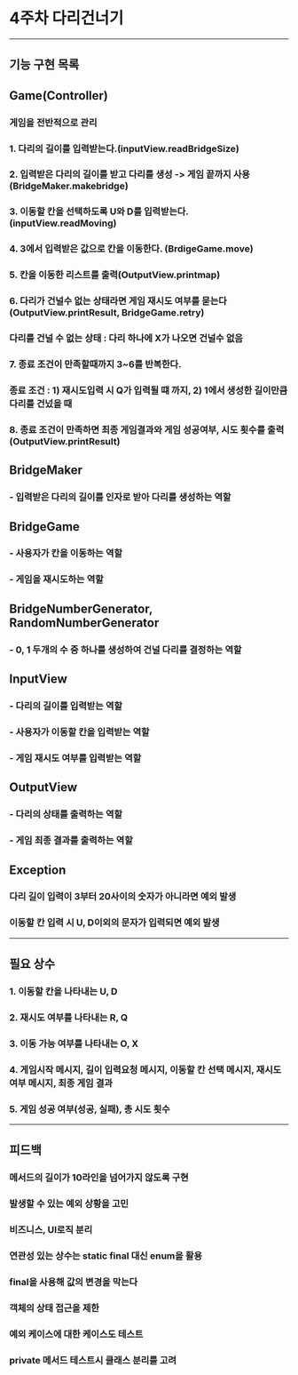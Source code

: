 # 4주차 다리건너기
___

## 기능 구현 목록

## Game(Controller)
### 게임을 전반적으로 관리
### 1. 다리의 길이를 입력받는다.(inputView.readBridgeSize)
### 2. 입력받은 다리의 길이를 받고 다리를 생성 -> 게임 끝까지 사용 (BridgeMaker.makebridge)
### 3. 이동할 칸을 선택하도록 U와 D를 입력받는다. (inputView.readMoving)
### 4. 3에서 입력받은 값으로 칸을 이동한다. (BrdigeGame.move)
### 5. 칸을 이동한 리스트를 출력(OutputView.printmap)
### 6. 다리가 건널수 없는 상태라면 게임 재시도 여부를 묻는다(OutputView.printResult, BridgeGame.retry)
### 다리를 건널 수 없는 상태 : 다리 하나에 X가 나오면 건널수 없음
### 7. 종료 조건이 만족할때까지 3~6를 반복한다.
### 종료 조건 : 1) 재시도입력 시 Q가 입력될 떄 까지, 2) 1에서 생성한 길이만큼 다리를 건넜을 때
### 8. 종료 조건이 만족하면 최종 게임결과와 게임 성공여부, 시도 횟수를 출력(OutputView.printResult)

## BridgeMaker
### - 입력받은 다리의 길이를 인자로 받아 다리를 생성하는 역할

## BridgeGame
### - 사용자가 칸을 이동하는 역할
### - 게임을 재시도하는 역할

## BridgeNumberGenerator, RandomNumberGenerator
### - 0, 1 두개의 수 중 하나를 생성하여 건널 다리를 결정하는 역할

## InputView
### - 다리의 길이를 입력받는 역할
### - 사용자가 이동할 칸을 입력받는 역할
### - 게임 재시도 여부를 입력받는 역할

## OutputView
### - 다리의 상태를 출력하는 역할
### - 게임 최종 결과를 출력하는 역할

## Exception
### 다리 길이 입력이 3부터 20사이의 숫자가 아니라면 예외 발생
### 이동할 칸 입력 시 U, D이외의 문자가 입력되면 예외 발생
---

## 필요 상수
### 1. 이동할 칸을 나타내는 U, D
### 2. 재시도 여부를 나타내는 R, Q
### 3. 이동 가능 여부를 나타내는 O, X
### 4. 게임시작 메시지, 길이 입력요청 메시지, 이동할 칸 선택 메시지, 재시도 여부 메시지, 최종 게임 결과
### 5. 게임 성공 여부(성공, 실패), 총 시도 횟수

---

## 피드백
### 메서드의 길이가 10라인을 넘어가지 않도록 구현
### 발생할 수 있는 예외 상황을 고민
### 비즈니스, UI로직 분리
### 연관성 있는 상수는 static final 대신 enum을 활용
### final을 사용해 값의 변경을 막는다
### 객체의 상태 접근을 제한
### 예외 케이스에 대한 케이스도 테스트
### private 메서드 테스트시 클래스 분리를 고려
